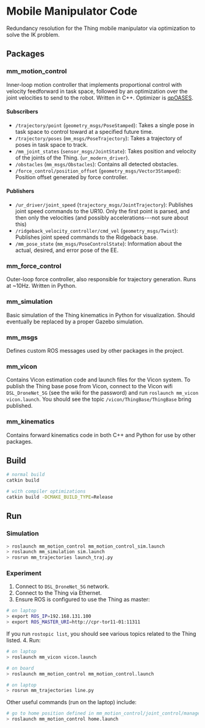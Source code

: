 # Mobile Manipulator Code

Redundancy resolution for the Thing mobile manipulator via optimization to
solve the IK problem.

## Packages

### mm_motion_control

Inner-loop motion controller that implements proportional control with velocity
feedforward in task space, followed by an optimization over the joint
velocities to send to the robot. Written in C++. Optimizer is
[qpOASES](https://projects.coin-or.org/qpOASES).

#### Subscribers
* `/trajectory/point` (`geometry_msgs/PoseStamped`): Takes a single pose in
  task space to control toward at a specified future time.
* `/trajectory/poses` (`mm_msgs/PoseTrajectory`): Takes a trajectory of poses
  in task space to track.
* `/mm_joint_states` (`sensor_msgs/JointState`): Takes position and velocity
  of the joints of the Thing.
  (`ur_modern_driver`).
* `/obstacles` (`mm_msgs/Obstacles`): Contains all detected obstacles.
* `/force_control/position_offset` (`geometry_msgs/Vector3Stamped`): Position
  offset generated by force controller.

#### Publishers
* `/ur_driver/joint_speed` (`trajectory_msgs/JointTrajectory`): Publishes joint
  speed commands to the UR10. Only the first point is parsed, and then only the
  velocities (and possibly accelerations---not sure about this)
* `/ridgeback_velocity_controller/cmd_vel` (`geometry_msgs/Twist`): Publishes
  joint speed commands to the Ridgeback base.
* `/mm_pose_state` (`mm_msgs/PoseControlState`): Information about the actual,
  desired, and error pose of the EE.

### mm_force_control

Outer-loop force controller, also responsible for trajectory generation. Runs
at ~10Hz. Written in Python.

### mm_simulation

Basic simulation of the Thing kinematics in Python for visualization. Should
eventually be replaced by a proper Gazebo simulation.

### mm_msgs

Defines custom ROS messages used by other packages in the project.

### mm_vicon

Contains Vicon estimation code and launch files for the Vicon system. To
publish the Thing base pose from Vicon, connect to the Vicon wifi
`DSL_DroneNet_5G` (see the wiki for the password) and run `roslaunch mm_vicon
vicon.launch`. You should see the topic `/vicon/ThingBase/ThingBase` bring
published.

### mm_kinematics

Contains forward kinematics code in both C++ and Python for use by other
packages.

## Build
```bash
# normal build
catkin build

# with compiler optimizations
catkin build -DCMAKE_BUILD_TYPE=Release
```

## Run
### Simulation
```bash
> roslaunch mm_motion_control mm_motion_control_sim.launch
> roslaunch mm_simulation sim.launch
> rosrun mm_trajectories launch_traj.py
```

### Experiment
1. Connect to `DSL_DroneNet_5G` network.
2. Connect to the Thing via Ethernet.
3. Ensure ROS is configured to use the Thing as master:
```bash
# on laptop
> export ROS_IP=192.168.131.100
> export ROS_MASTER_URI=http://cpr-tor11-01:11311
```
If you run `rostopic list`, you should see various topics related to the Thing
listed.
4. Run:
```bash
# on laptop
> roslaunch mm_vicon vicon.launch

# on board
> roslaunch mm_motion_control mm_motion_control.launch

# on laptop
> rosrun mm_trajectories line.py
```

Other useful commands (run on the laptop) include:
```bash
# go to home position defined in mm_motion_control/joint_control/manager.h
> roslaunch mm_motion_control home.launch
```
